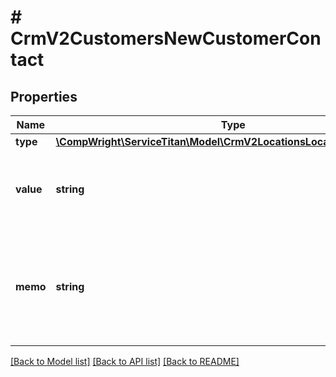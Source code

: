 # # CrmV2CustomersNewCustomerContact

## Properties

Name | Type | Description | Notes
------------ | ------------- | ------------- | -------------
**type** | [**\CompWright\ServiceTitan\Model\CrmV2LocationsLocationContactType**](CrmV2LocationsLocationContactType.md) |  |
**value** | **string** | The email, phone number, or fax number for the contact. |
**memo** | **string** | Short description about this contact, for example, “work #” or “Owner’s daughter - Kelly.” | [optional]

[[Back to Model list]](../../README.md#models) [[Back to API list]](../../README.md#endpoints) [[Back to README]](../../README.md)
